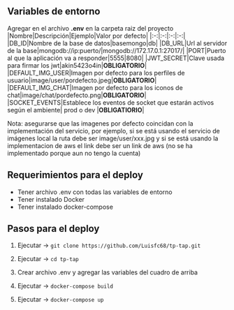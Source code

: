 ## Variables de entorno

Agregar en el archivo **.env** en la carpeta raiz del proyecto
|Nombre|Descripción|Ejemplo|Valor por defecto|
|:-:|:-:|:-:|:-:|
|DB_ID|Nombre de la base de datos|basemongo|db|
|DB_URL|Url al servidor de la base|mongodb://ip:puerto/|mongodb://172.17.0.1:27017/|
|PORT|Puerto al que la aplicación va a responder|5555|8080|
|JWT_SECRET|Clave usada para firmar los jwt|akin5423o4in|**OBLIGATORIO**|
|DEFAULT_IMG_USER|Imagen por defecto para los perfiles de usuario|image/user/pordefecto.jpeg|**OBLIGATORIO**|
|DEFAULT_IMG_CHAT|Imagen por defecto para los iconos de chat|image/chat/pordefecto.png|**OBLIGATORIO**|
|SOCKET_EVENTS|Establece los eventos de socket que estarán activos según el ambiente| prod o dev |**OBLIGATIORIO**|

Nota: asegurarse que las imagenes por defecto coincidan con la implementación del servicio, por ejemplo, si se está usando el servicio de imágenes local la ruta debe ser image/user/xxx.jpg y si se está usando la implementacion de aws el link debe ser un link de aws (no se ha implementado porque aun no tengo la cuenta)

## Requerimientos para el deploy

 - Tener archivo .env con todas las variables de entorno
 - Tener instalado Docker
 - Tener instalado docker-compose

## Pasos para el deploy

1. Ejecutar -> ` git clone https://github.com/Luisfc68/tp-tap.git `

1. Ejecutar -> ` cd tp-tap `

1. Crear archivo .env y agregar las variables del cuadro de arriba

1. Ejecutar -> ` docker-compose build `

1. Ejecutar -> ` docker-compose up `
